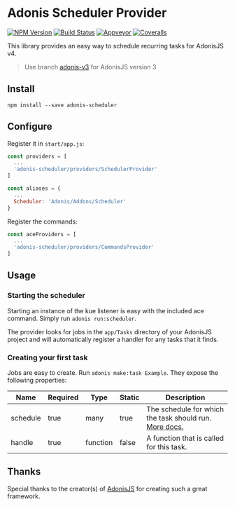 # Adonis Scheduler Provider

[![NPM Version][npm-image]][npm-url]
[![Build Status][travis-image]][travis-url]
[![Appveyor][appveyor-image]][appveyor-url]
[![Coveralls][coveralls-image]][coveralls-url]

This library provides an easy way to schedule recurring tasks for AdonisJS v4.

> Use branch [adonis-v3](https://github.com/nrempel/adonis-scheduler/tree/adonis-v3) for AdonisJS version 3

## Install

```
npm install --save adonis-scheduler
```

## Configure

Register it in `start/app.js`:

```javascript
const providers = [
  ...
  'adonis-scheduler/providers/SchedulerProvider'
]

const aliases = {
  ...
  Scheduler: 'Adonis/Addons/Scheduler'
}
```

Register the commands:

```javascript
const aceProviders = [
  ...
  'adonis-scheduler/providers/CommandsProvider'
]
```

## Usage

### Starting the scheduler

Starting an instance of the kue listener is easy with the included ace command. Simply run `adonis run:scheduler`.

The provider looks for jobs in the `app/Tasks` directory of your AdonisJS project and will automatically register a handler for any tasks that it finds.

### Creating your first task

Jobs are easy to create. Run `adonis make:task Example`. They expose the following properties:

| Name        | Required | Type      | Static | Description                                           |
|-------------|----------|-----------|--------|--------------------------------------------------------|
| schedule    | true     | many      | true   | The schedule for which the task should run. [More docs.](https://github.com/node-schedule/node-schedule#cron-style-scheduling)      |
| handle      | true     | function  | false  | A function that is called for this task.               |

## Thanks

Special thanks to the creator(s) of [AdonisJS](http://adonisjs.com/) for creating such a great framework.

[appveyor-image]: https://img.shields.io/appveyor/ci/nrempel/adonis-scheduler/master.svg?style=flat-square

[appveyor-url]: https://ci.appveyor.com/project/nrempel/adonis-scheduler

[npm-image]: https://img.shields.io/npm/v/adonis-scheduler.svg?style=flat-square
[npm-url]: https://npmjs.org/package/adonis-scheduler

[travis-image]: https://img.shields.io/travis/nrempel/adonis-scheduler/master.svg?style=flat-square
[travis-url]: https://travis-ci.org/nrempel/adonis-scheduler

[coveralls-image]: https://coveralls.io/repos/github/nrempel/adonis-scheduler/badge.svg?branch=master
[coveralls-url]: https://coveralls.io/github/nrempel/adonis-scheduler
